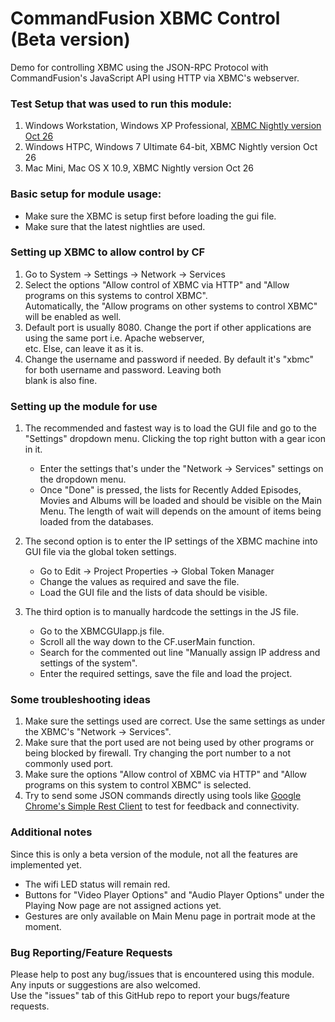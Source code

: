 # CommandFusion XBMC Control (Beta version) # 

Demo for controlling XBMC using the JSON-RPC Protocol with CommandFusion's JavaScript API using HTTP via XBMC's webserver.

### Test Setup that was used to run this module:
1. Windows Workstation, Windows XP Professional, [XBMC Nightly version Oct 26](http://mirrors.xbmc.org/nightlies/win32/XBMCSetup-20111025-cfa1a05-master.exe)
1. Windows HTPC, Windows 7 Ultimate 64-bit, XBMC Nightly version Oct 26 
1. Mac Mini, Mac OS X 10.9, XBMC Nightly version Oct 26 

### Basic setup for module usage:
* Make sure the XBMC is setup first before loading the gui file.
* Make sure that the latest nightlies are used.

### Setting up XBMC to allow control by CF
1. Go to System -> Settings -> Network -> Services
1. Select the options "Allow control of XBMC via HTTP" and "Allow programs on this systems to control XBMC".  
   Automatically, the "Allow programs on other systems to control XBMC" will be enabled as well.
1. Default port is usually 8080. Change the port if other applications are using the same port i.e. Apache webserver,  
   etc. Else, can leave it as it is.
1. Change the username and password if needed. By default it's "xbmc" for both username and password. Leaving both  
   blank is also fine.

###  Setting up the module for use
1. The recommended and fastest way is to load the GUI file and go to the "Settings" dropdown menu. Clicking the top right button with a gear icon in it.
   * Enter the settings that's under the "Network -> Services" settings on the dropdown menu.
   * Once "Done" is pressed, the lists for Recently Added Episodes, Movies and Albums will be loaded and should be visible on the Main Menu. The length of wait will depends on the amount of items being loaded from the databases.
	
1. The second option is to enter the IP settings of the XBMC machine into GUI file via the global token settings.
   * Go to Edit -> Project Properties -> Global Token Manager
   * Change the values as required and save the file.
   * Load the GUI file and the lists of data should be visible.

1. The third option is to manually hardcode the settings in the JS file.
   * Go to the XBMCGUIapp.js file.
   * Scroll all the way down to the CF.userMain function.
   * Search for the commented out line "Manually assign IP address and settings of the system".
   * Enter the required settings, save the file and load the project.
	
### Some troubleshooting ideas
1. Make sure the settings used are correct. Use the same settings as under the XBMC's "Network -> Services".
1. Make sure that the port used are not being used by other programs or being blocked by firewall. Try changing the port number to a not commonly used port.
1. Make sure the options "Allow control of XBMC via HTTP" and "Allow programs on this system to control XBMC" is selected.
1. Try to send some JSON commands directly using tools like [Google Chrome's Simple Rest Client](http://voxcommando.com/forum/index.php?action=dlattach;topic=10.0;attach=436;image) to test for feedback and connectivity.

### Additional notes
Since this is only a beta version of the module, not all the features are implemented yet.
* The wifi LED status will remain red.
* Buttons for "Video Player Options" and "Audio Player Options" under the Playing Now page are not assigned actions yet.
* Gestures are only available on Main Menu page in portrait mode at the moment.

### Bug Reporting/Feature Requests
Please help to post any bug/issues that is encountered using this module. Any inputs or suggestions are also welcomed.  
Use the "issues" tab of this GitHub repo to report your bugs/feature requests.